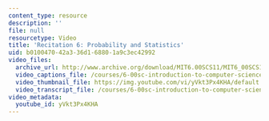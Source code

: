 ```yaml
---
content_type: resource
description: ''
file: null
resourcetype: Video
title: 'Recitation 6: Probability and Statistics'
uid: b0100470-42a3-36d1-6880-1a9c3ec42992
video_files:
  archive_url: http://www.archive.org/download/MIT6.00SCS11/MIT6_00SCS11_rec06_300k.mp4
  video_captions_file: /courses/6-00sc-introduction-to-computer-science-and-programming-spring-2011/3f1f0973f4a25c84a6df21b6da76a69c_yVkt3Px4KHA.vtt
  video_thumbnail_file: https://img.youtube.com/vi/yVkt3Px4KHA/default.jpg
  video_transcript_file: /courses/6-00sc-introduction-to-computer-science-and-programming-spring-2011/285a6c918fec2c4195d5b44910717892_yVkt3Px4KHA.pdf
video_metadata:
  youtube_id: yVkt3Px4KHA
---
```

